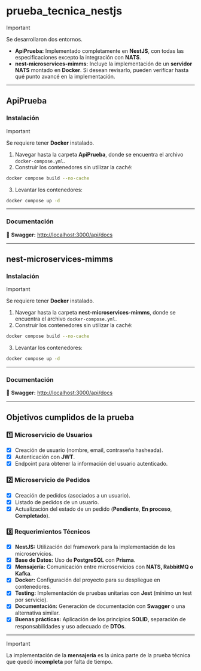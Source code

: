 # prueba_tecnica_nestjs

> [!IMPORTANT]  
> Se desarrollaron dos entornos.
>
> - **ApiPrueba:** Implementado completamente en **NestJS**, con todas las especificaciones excepto la integración con **NATS**.
> - **nest-microservices-mimms:** Incluye la implementación de un **servidor NATS** montado en **Docker**. Si desean revisarlo, pueden verificar hasta qué punto avancé en la implementación.

---

## ApiPrueba

### Instalación

> [!IMPORTANT]  
> Se requiere tener **Docker** instalado.

1. Navegar hasta la carpeta **ApiPrueba**, donde se encuentra el archivo `docker-compose.yml`.
2. Construir los contenedores sin utilizar la caché:

```bash
docker compose build --no-cache
```

3. Levantar los contenedores:

```bash
docker compose up -d
```

---

### Documentación

📌 **Swagger:** [http://localhost:3000/api/docs](http://localhost:3000/api/docs)

---

## nest-microservices-mimms

### Instalación

> [!IMPORTANT]  
> Se requiere tener **Docker** instalado.

1. Navegar hasta la carpeta **nest-microservices-mimms**, donde se encuentra el archivo `docker-compose.yml`.
2. Construir los contenedores sin utilizar la caché:

```bash
docker compose build --no-cache
```

3. Levantar los contenedores:

```bash
docker compose up -d
```

---

### Documentación

📌 **Swagger:** [http://localhost:3000/api/docs](http://localhost:3000/api/docs)

---

## Objetivos cumplidos de la prueba

### 1️⃣ Microservicio de Usuarios

- [x] Creación de usuario (nombre, email, contraseña hasheada).
- [x] Autenticación con **JWT**.
- [x] Endpoint para obtener la información del usuario autenticado.

### 2️⃣ Microservicio de Pedidos

- [x] Creación de pedidos (asociados a un usuario).
- [x] Listado de pedidos de un usuario.
- [x] Actualización del estado de un pedido (**Pendiente**, **En proceso**, **Completado**).

### 3️⃣ Requerimientos Técnicos

- [x] **NestJS:** Utilización del framework para la implementación de los microservicios.
- [x] **Base de Datos:** Uso de **PostgreSQL** con **Prisma**.
- [x] **Mensajería:** Comunicación entre microservicios con **NATS, RabbitMQ o Kafka**.
- [x] **Docker:** Configuración del proyecto para su despliegue en contenedores.
- [x] **Testing:** Implementación de pruebas unitarias con **Jest** (mínimo un test por servicio).
- [x] **Documentación:** Generación de documentación con **Swagger** o una alternativa similar.
- [x] **Buenas prácticas:** Aplicación de los principios **SOLID**, separación de responsabilidades y uso adecuado de **DTOs**.

---

> [!IMPORTANT]  
> La implementación de la **mensajería** es la única parte de la prueba técnica que quedó **incompleta** por falta de tiempo.
